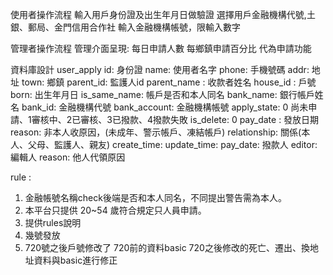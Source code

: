 使用者操作流程
輸入用戶身份證及出生年月日做驗證
選擇用戶金融機構代號,土銀、郵局、金門信用合作社
輸入金融機構帳號，限輸入數字

管理者操作流程
管理介面呈現:
每日申請人數
每鄉鎮申請百分比
代為申請功能

資料庫設計
user_apply
id: 身份證
name: 使用者名字
phone: 手機號碼
addr: 地址
town: 鄉鎮
parent_id: 監護人id
parent_name : 收款者姓名
house_id : 戶號
born: 出生年月日
is_same_name: 帳戶是否和本人同名
bank_name: 銀行帳戶姓名
bank_id: 金融機構代號
bank_account: 金融機構帳號
apply_state: 0 尚未申請、1審核中、2已審核、3已撥款、4撥款失敗
is_delete: 0
pay_date : 發放日期
reason: 非本人收原因，(未成年、警示帳戶、凍結帳戶)
relationship: 關係(本人、父母、監護人、親友)
create_time:
update_time:
pay_date: 撥款人
editor: 編輯人
reason: 他人代領原因

rule :
1. 金融帳號名稱check後端是否和本人同名，不同提出警告需為本人。
2. 本平台只提供 20~54 歲符合規定只人員申請。
3. 提供rules說明
4. 幾號發放
5. 720號之後戶號修改了
720前的資料basic
720之後修改的死亡、遷出、換地址資料與basic進行修正

